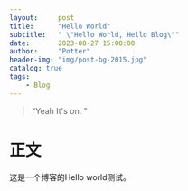 ```yaml
---
layout:     post
title:      "Hello World"
subtitle:   " \"Hello World, Hello Blog\""
date:       2023-08-27 15:00:00
author:     "Potter"
header-img: "img/post-bg-2015.jpg"
catalog: true
tags:
    - Blog
---
```


> “Yeah It's on. ”

# 正文
这是一个博客的Hello world测试。